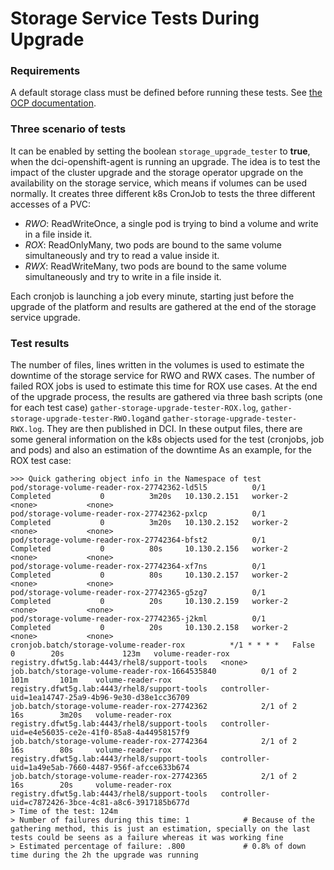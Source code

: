# Storage Service Tests During Upgrade
### Requirements
A default storage class must be defined before running these tests. See [the OCP documentation](https://docs.openshift.com/container-platform/4.8/post_installation_configuration/storage-configuration.html#defining-storage-classes_post-install-storage-configuration).

### Three scenario of tests 
It can be enabled by setting the boolean `storage_upgrade_tester` to **true**, when the dci-openshift-agent is running an upgrade.
The idea is to test the impact of the cluster upgrade and the storage operator upgrade on the availability on the storage service, which means if volumes can be used normally. 
It creates three different k8s CronJob to tests the three different accesses of a PVC:

* *RWO*: ReadWriteOnce, a single pod is trying to bind a volume and write in a file inside it.
* *ROX*: ReadOnlyMany, two pods are bound to the same volume simultaneously and try to read a value inside it.
* *RWX*: ReadWriteMany, two pods are bound to the same volume simultaneously and try to write in a file inside it.

Each cronjob is launching a job every minute, starting just before the upgrade of the platform and results are gathered at the end of the storage service upgrade.
### Test results
The number of files, lines written in the volumes is used to estimate the downtime of the storage service for RWO and RWX cases. 
The number of failed ROX jobs is used to estimate this time for ROX use cases.
At the end of the upgrade process, the results are gathered via three bash scripts (one for each test case) `gather-storage-upgrade-tester-ROX.log`, `gather-storage-upgrade-tester-RWO.log`and `gather-storage-upgrade-tester-RWX.log`. They are then published in DCI.
In these output files, there are some general information on the k8s objects used for the test (cronjobs, job and pods) and also an estimation of the downtime
As an example, for the ROX test case:
```log
>>> Quick gathering object info in the Namespace of test
pod/storage-volume-reader-rox-27742362-ld5l5          0/1     Completed           0          3m20s   10.130.2.151   worker-2   <none>           <none>
pod/storage-volume-reader-rox-27742362-pxlcp          0/1     Completed           0          3m20s   10.130.2.152   worker-2   <none>           <none>
pod/storage-volume-reader-rox-27742364-bfst2          0/1     Completed           0          80s     10.130.2.156   worker-2   <none>           <none>
pod/storage-volume-reader-rox-27742364-xf7ns          0/1     Completed           0          80s     10.130.2.157   worker-2   <none>           <none>
pod/storage-volume-reader-rox-27742365-g5zg7          0/1     Completed           0          20s     10.130.2.159   worker-2   <none>           <none>
pod/storage-volume-reader-rox-27742365-j2kml          0/1     Completed           0          20s     10.130.2.158   worker-2   <none>           <none>
cronjob.batch/storage-volume-reader-rox          */1 * * * *   False     0        20s             123m   volume-reader-rox   registry.dfwt5g.lab:4443/rhel8/support-tools   <none>
job.batch/storage-volume-reader-rox-1664535840          0/1 of 2      101m       101m    volume-reader-rox   registry.dfwt5g.lab:4443/rhel8/support-tools   controller-uid=1ea14747-25a9-4b96-9e30-d38e1cc36709
job.batch/storage-volume-reader-rox-27742362            2/1 of 2      16s        3m20s   volume-reader-rox   registry.dfwt5g.lab:4443/rhel8/support-tools   controller-uid=e4e56035-ce2e-41f0-85a8-4a44958157f9
job.batch/storage-volume-reader-rox-27742364            2/1 of 2      16s        80s     volume-reader-rox   registry.dfwt5g.lab:4443/rhel8/support-tools   controller-uid=1a49e5ab-7660-4487-956f-afcce633b674
job.batch/storage-volume-reader-rox-27742365            2/1 of 2      16s        20s     volume-reader-rox   registry.dfwt5g.lab:4443/rhel8/support-tools   controller-uid=c7872426-3bce-4c81-a8c6-3917185b677d
> Time of the test: 124m
> Number of failures during this time: 1            # Because of the gathering method, this is just an estimation, specially on the last tests could be seens as a failure whereas it was working fine
> Estimated percentage of failure: .800             # 0.8% of down time during the 2h the upgrade was running
```